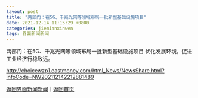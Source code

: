```yaml
---
layout: post
title: "两部门：在5G、千兆光网等领域布局一批新型基础设施项目"
date: 2021-12-14 11:15:29 +0800
categories: jiemianxinwen
tags: 界面新闻新闻
---
```

两部门：在5G、千兆光网等领域布局一批新型基础设施项目
优化发展环境，促进工业经济行稳致远。

<http://choicewzp1.eastmoney.com/html_News/NewsShare.html?infoCode=NW202112142212881489>

[返回界面新闻新闻](//finews.withounder.com/jiemianxinwen/)｜[返回首页](//finews.withounder.com/)